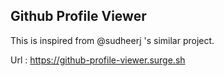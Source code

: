 ## Github Profile Viewer

This is inspired from @sudheerj 's similar project.

Url : https://github-profile-viewer.surge.sh
